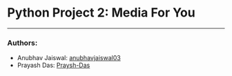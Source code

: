 # Python Project 2: Media For You
---
### Authors:
- Anubhav Jaiswal: [anubhavjaiswal03](https://github.com/anubhavjaiswal03)
- Prayash Das: [Praysh-Das](https://github.com/Prayash-Das)
